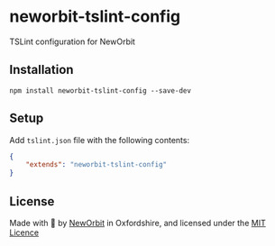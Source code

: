 # neworbit-tslint-config

TSLint configuration for NewOrbit

## Installation

`npm install neworbit-tslint-config --save-dev`

## Setup

Add `tslint.json` file with the following contents:

```json
{
    "extends": "neworbit-tslint-config"
}
```

## License

Made with :sparkling_heart: by [NewOrbit](https://www.neworbit.co.uk/) in Oxfordshire, and licensed under the [MIT Licence](LICENCE)
